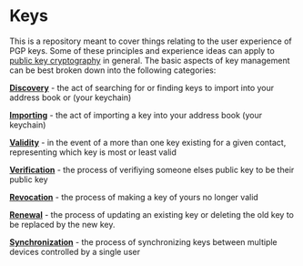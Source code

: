 Keys
====

This is a repository meant to cover things relating to the user experience of PGP keys. Some of these principles and experience ideas can apply to [public key cryptography](https://en.wikipedia.org/wiki/Public-key_cryptography) in general. The basic aspects of key management can be best broken down into the following categories:

**[Discovery](discovery.md)** - the act of searching for or finding keys to import into your address book or (your keychain)

**[Importing](importing.md)** - the act of importing a key into your address book (your keychain)

**[Validity](validity.md)** - in the event of a more than one key existing for a given contact, representing which key is most or least valid 

**[Verification](verification.md)** - the process of verifiying someone elses public key to be their public key

**[Revocation](revocation.md)** - the process of making a key of yours no longer valid

**[Renewal](renewal.md)** - the process of updating an existing key or deleting the old key to be replaced by the new key.

**[Synchronization](synchronization.md)** - the process of synchronizing keys between multiple devices controlled by a single user

